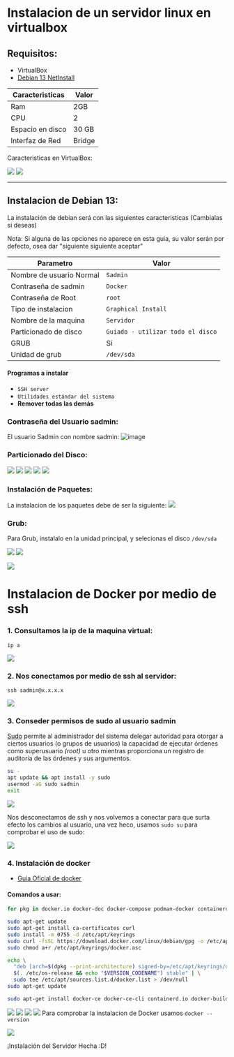 # Instalacion de un servidor linux en virtualbox

## Requisitos:
- VirtualBox
- [Debian 13 NetInstall](https://cdimage.debian.org/debian-cd/current/amd64/iso-cd/debian-13.1.0-amd64-netinst.iso)

| Caracteristicas  | Valor  |
| ---------------- | ------ |
| Ram              | 2GB    |
| CPU              | 2      |
| Espacio en disco | 30 GB  |
| Interfaz de Red  | Bridge |


Caracteristicas en VirtualBox:

![](Imagenes/20251005110405.png)
![](Imagenes/20251005110454.png)

-----------------------------
## Instalacion de Debian 13:

La instalación de debian será con las siguientes caracteristicas (Cambialas si deseas)

Nota: Si alguna de las opciones no aparece en esta guia, su valor serán por defecto, osea dar "siguiente siguiente aceptar"

| Parametro                | Valor                             |
| ------------------------ | --------------------------------- |
| Nombre de usuario Normal | `Sadmin`                          |
| Contraseña de sadmin     | `Docker`                          |
| Contraseña de Root       | `root`                            |
| Tipo de instalacion      | `Graphical Install`               |
| Nombre de la maquina     | `Servidor`                        |
| Particionado de disco    | `Guiado - utilizar todo el disco` |
| GRUB                     | Si                                |
| Unidad de grub           | `/dev/sda`                        |
#### Programas a instalar
* `SSH server`
* `Utilidades estándar del sistema`
* **Remover todas las demás**
### Contraseña del Usuario sadmin: 

El usuario Sadmin con nombre sadmin:
![image](Imagenes/20251005113658.png)

### Particionado del Disco:

![](Imagenes/20251005113821.png)
![](Imagenes/20251005113838.png)
![](Imagenes/20251005113851.png)
![](Imagenes/20251005113903.png)
![](Imagenes/20251005113915.png)

### Instalación de Paquetes:

La instalacion de los paquetes debe de ser la siguiente:
![](Imagenes/20251005114407.png)

### Grub:
Para Grub, instalalo en la unidad principal, y selecionas el disco `/dev/sda`

![](Imagenes/20251005114552.png) ![](20251005114607.png)


![](Imagenes/20251005114908.png)

# Instalacion de Docker por medio de ssh

### 1. Consultamos la ip de la maquina virtual: 
	ip a

![](Imagenes/20251005115109.png)
### 2. Nos conectamos por medio de ssh al servidor:
	ssh sadmin@x.x.x.x
	
![](Imagenes/20251005115340.png)
### 3. Conseder permisos de sudo al usuario sadmin

[Sudo](https://www.sudo.ws/sudo/) permite al administrador del sistema delegar autoridad para otorgar a ciertos usuarios (o grupos de usuarios) la capacidad de ejecutar órdenes como superusuario _(root)_ u otro mientras proporciona un registro de auditoría de las órdenes y sus argumentos.

```bash 
su -
apt update && apt install -y sudo
usermod -aG sudo sadmin
exit
```

![](Imagenes/20251005115945.png)

Nos desconectamos de ssh y nos volvemos a conectar para que surta efecto los cambios al usuario, una vez heco, usamos `sudo su` para comprobar el uso de sudo:

![](Imagenes/20251005120441.png)

### 4. Instalación de docker

 * [Guia Oficial de docker](https://docs.docker.com/engine/install/debian/)
#### Comandos a usar:

```bash
for pkg in docker.io docker-doc docker-compose podman-docker containerd runc; do sudo apt-get remove $pkg; done

sudo apt-get update
sudo apt-get install ca-certificates curl
sudo install -m 0755 -d /etc/apt/keyrings
sudo curl -fsSL https://download.docker.com/linux/debian/gpg -o /etc/apt/keyrings/docker.asc
sudo chmod a+r /etc/apt/keyrings/docker.asc

echo \
  "deb [arch=$(dpkg --print-architecture) signed-by=/etc/apt/keyrings/docker.asc] https://download.docker.com/linux/debian \
  $(. /etc/os-release && echo "$VERSION_CODENAME") stable" | \
  sudo tee /etc/apt/sources.list.d/docker.list > /dev/null
sudo apt-get update

sudo apt-get install docker-ce docker-ce-cli containerd.io docker-buildx-plugin docker-compose-plugin
```

![](Imagenes/20251005120522.png)
![](Imagenes/20251005120605.png)
![](Imagenes/20251005120638.png)
![](Imagenes/20251005120710.png)
Para comprobar la instalacion de Docker usamos `docker --version`

![](Imagenes/20251005120820.png)

¡Instalación del Servidor Hecha :D!
